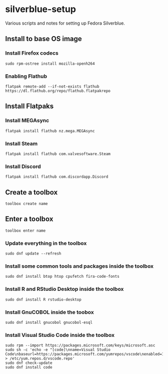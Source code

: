 # silverblue-setup

Various scripts and notes for setting up Fedora Silverblue.

## Install to base OS image

### Install Firefox codecs

    sudo rpm-ostree install mozilla-openh264

### Enabling Flathub

    flatpak remote-add --if-not-exists flathub https://dl.flathub.org/repo/flathub.flatpakrepo

## Install Flatpaks

### Install MEGAsync

    flatpak install flathub nz.mega.MEGAsync

### Install Steam

    flatpak install flathub com.valvesoftware.Steam

### Install Discord

    flatpak install flathub com.discordapp.Discord
    
## Create a toolbox

    toolbox create name

## Enter a toolbox

    toolbox enter name

### Update everything in the toolbox

    sudo dnf update --refresh

### Install some common tools and packages inside the toolbox

    sudo dnf install btop htop cpufetch fira-code-fonts

### Install R and RStudio Desktop inside the toolbox

    sudo dnf install R rstudio-desktop

### Install GnuCOBOL inside the toobox

    sudo dnf install gnucobol gnucobol-esql

### Install Visual Studio Code inside the toolbox

    sudo rpm --import https://packages.microsoft.com/keys/microsoft.asc
    sudo sh -c 'echo -e "[code]\nname=Visual Studio Code\nbaseurl=https://packages.microsoft.com/yumrepos/vscode\nenabled=1\ngpgcheck=1\ngpgkey=https://packages.microsoft.com/keys/microsoft.asc" > /etc/yum.repos.d/vscode.repo'
    sudo dnf check-update
    sudo dnf install code
